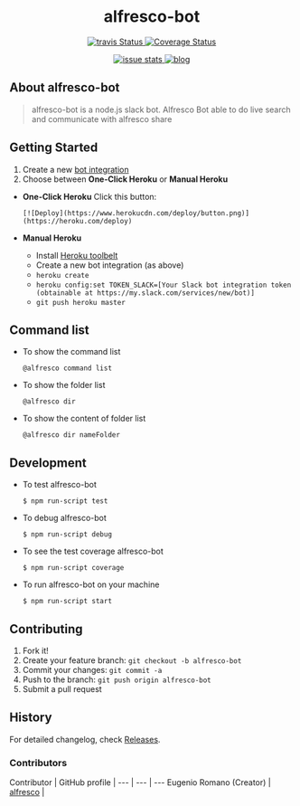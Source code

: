 <h1 align="center">alfresco-bot</h1>
<p align="center">
    <a title='Build Status' href="https://travis-ci.org/alfresco/alfresco-bot">
        <img src='https://travis-ci.org/alfresco/alfresco-bot.svg?branch=master' alt='travis Status' />
    </a>
    <a title='coveralls Status' href='https://coveralls.io/r/alfresco/alfresco-bot'>
        <img src='https://img.shields.io/coveralls/alfresco/alfresco-bot.svg' alt='Coverage Status' />
    </a>
</p>
<p align="center">
    <a title='closed issue' href='http://issuestats.com/github/alfresco/alfresco-bot'>
        <img src='http://issuestats.com/github/alfresco/alfresco-bot/badge/issue' alt='issue stats' />
    </a>
    <a title='blog' href='http://eromano.github.io/'>
       <img src='https://img.shields.io/badge/style-blog-blue.svg?label=my' alt='blog' />
    </a>
</p>

## About alfresco-bot
>alfresco-bot is a  node.js slack bot.
Alfresco Bot able to do live search and communicate with alfresco share

## Getting Started
1. Create a new [bot integration](https://my.slack.com/services/new/bot)
1. Choose between **One-Click Heroku** or **Manual Heroku**

 - **One-Click Heroku**
       Click this button:

       [![Deploy](https://www.herokucdn.com/deploy/button.png)](https://heroku.com/deploy)

 - **Manual Heroku**
    *  Install [Heroku toolbelt](https://devcenter.heroku.com/articles/getting-started-with-nodejs#set-up)
    * Create a new bot integration (as above)
    *  `heroku create`
    *  `heroku config:set TOKEN_SLACK=[Your Slack bot integration token (obtainable at https://my.slack.com/services/new/bot)]`
    *  `git push heroku master`

## Command list

* To show the command list

    ```@alfresco command list ```

* To show the folder list

     ```@alfresco dir ```

* To show the content of folder list

     ```@alfresco dir nameFolder ```

## Development

* To test alfresco-bot

    ```$ npm run-script test```

* To debug alfresco-bot

    ```$ npm run-script debug```

* To see the test coverage alfresco-bot

    ```$ npm run-script coverage```

* To run alfresco-bot on your machine

    ```$ npm run-script start```

## Contributing

1. Fork it!
2. Create your feature branch: `git checkout -b alfresco-bot`
3. Commit your changes: `git commit -a `
4. Push to the branch: `git push origin alfresco-bot`
5. Submit a pull request

## History

For detailed changelog, check [Releases](https://github.com/alfresco/alfresco-bot/releases).

### Contributors

Contributor | GitHub profile |
--- | --- | ---
Eugenio Romano  (Creator) | [alfresco](https://github.com/alfresco) |

